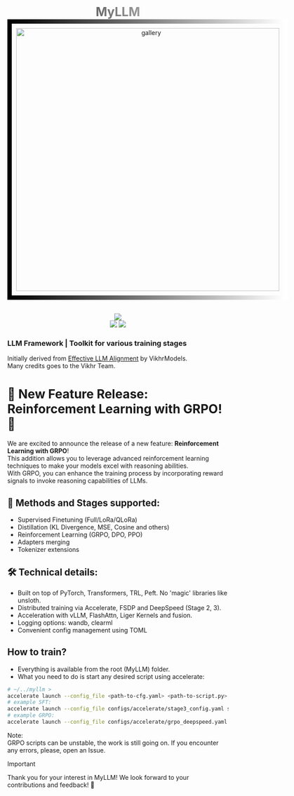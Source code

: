 <div align="center">
  <h1 style="background: linear-gradient(to right, black, white); -webkit-background-clip: text; -webkit-text-fill-color: transparent; margin: 0;">
        MyLLM
    </h1>
    <div style="border: 10px solid; border-image: linear-gradient(to right, black, white) 1; padding: 10px; display: inline-block;">
        <img src="assets/myllm.jpg" alt="gallery" width="600"/>
    </div>
    <br>
    <br>
    <p align="center">
        <img src="https://img.shields.io/github/issues/Raumberg/myllm?style=for-the-badge">
        <br>
        <img src="https://img.shields.io/github/languages/count/Raumberg/myllm?style=for-the-badge">
        <img src="https://img.shields.io/github/repo-size/Raumberg/myllm?style=for-the-badge">
        <br>
    </p>
</div>

### LLM Framework | Toolkit for various training stages
Initially derived from [Effective LLM Alignment](https://github.com/VikhrModels/effective_llm_alignment/) by VikhrModels.  
Many credits goes to the Vikhr Team.

# 🚀 New Feature Release: Reinforcement Learning with GRPO! 🎉
We are excited to announce the release of a new feature: **Reinforcement Learning with GRPO**!  
This addition allows you to leverage advanced reinforcement learning techniques to make your models excel with reasoning abilities.  
With GRPO, you can enhance the training process by incorporating reward signals to invoke reasoning capabilities of LLMs. 

## 🚀 Methods and Stages supported:
- Supervised Finetuning (Full/LoRa/QLoRa)
- Distillation (KL Divergence, MSE, Cosine and others)
- Reinforcement Learning (GRPO, DPO, PPO)
- Adapters merging
- Tokenizer extensions

## 🛠️ Technical details:
- Built on top of PyTorch, Transformers, TRL, Peft. No 'magic' libraries like unsloth.
- Distributed training via Accelerate, FSDP and DeepSpeed (Stage 2, 3).
- Acceleration with vLLM, FlashAttn, Liger Kernels and fusion.
- Logging options: wandb, clearml
- Convenient config management using TOML

## How to train?
- Everything is available from the root (MyLLM) folder. 
- What you need to do is start any desired script using accelerate:  
```bash
# ~/../myllm >
accelerate launch --config_file <path-to-cfg.yaml> <path-to-script.py> <path-to-model-cfg.toml>
# example SFT:
accelerate launch --config_file configs/accelerate/stage3_config.yaml src/train/sft.py configs/train/sft/full-sft-watari.toml
# example GRPO:
accelerate launch --config_file configs/accelerate/grpo_deepspeed.yaml src/train/grpo.py configs/train/grpo/rl-grpo-zariman-no-vllm.toml
```  
Note:  
GRPO scripts can be unstable, the work is still going on. If you encounter any errors, please, open an Issue.

> [!IMPORTANT]
> Thank you for your interest in MyLLM! We look forward to your contributions and feedback! 🚀
